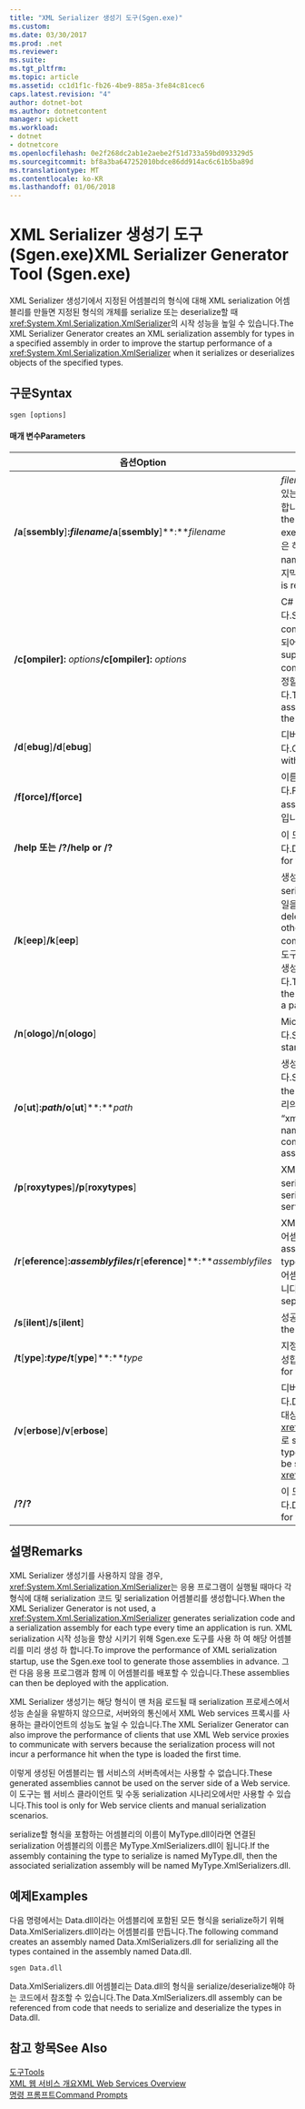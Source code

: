 ```yaml
---
title: "XML Serializer 생성기 도구(Sgen.exe)"
ms.custom: 
ms.date: 03/30/2017
ms.prod: .net
ms.reviewer: 
ms.suite: 
ms.tgt_pltfrm: 
ms.topic: article
ms.assetid: cc1d1f1c-fb26-4be9-885a-3fe84c81cec6
caps.latest.revision: "4"
author: dotnet-bot
ms.author: dotnetcontent
manager: wpickett
ms.workload:
- dotnet
- dotnetcore
ms.openlocfilehash: 0e2f268dc2ab1e2aebe2f51d733a59bd093329d5
ms.sourcegitcommit: bf8a3ba647252010bdce86dd914ac6c61b5ba89d
ms.translationtype: MT
ms.contentlocale: ko-KR
ms.lasthandoff: 01/06/2018
---
```

# <a name="xml-serializer-generator-tool-sgenexe"></a><span data-ttu-id="6ff36-102">XML Serializer 생성기 도구(Sgen.exe)</span><span class="sxs-lookup"><span data-stu-id="6ff36-102">XML Serializer Generator Tool (Sgen.exe)</span></span>
<span data-ttu-id="6ff36-103">XML Serializer 생성기에서 지정된 어셈블리의 형식에 대해 XML serialization 어셈블리를 만들면 지정된 형식의 개체를 serialize 또는 deserialize할 때 <xref:System.Xml.Serialization.XmlSerializer>의 시작 성능을 높일 수 있습니다.</span><span class="sxs-lookup"><span data-stu-id="6ff36-103">The XML Serializer Generator creates an XML serialization assembly for types in a specified assembly in order to improve the startup performance of a <xref:System.Xml.Serialization.XmlSerializer> when it serializes or deserializes objects of the specified types.</span></span>  
  
## <a name="syntax"></a><span data-ttu-id="6ff36-104">구문</span><span class="sxs-lookup"><span data-stu-id="6ff36-104">Syntax</span></span>  
  
```  
sgen [options]  
```  
  
#### <a name="parameters"></a><span data-ttu-id="6ff36-105">매개 변수</span><span class="sxs-lookup"><span data-stu-id="6ff36-105">Parameters</span></span>  
  
|<span data-ttu-id="6ff36-106">옵션</span><span class="sxs-lookup"><span data-stu-id="6ff36-106">Option</span></span>|<span data-ttu-id="6ff36-107">설명</span><span class="sxs-lookup"><span data-stu-id="6ff36-107">Description</span></span>|  
|------------|-----------------|  
|<span data-ttu-id="6ff36-108">**/a**[**ssembly**]**:***filename*</span><span class="sxs-lookup"><span data-stu-id="6ff36-108">**/a**[**ssembly**]**:***filename*</span></span>|<span data-ttu-id="6ff36-109">*filename*에서 지정한 어셈블리 또는 실행 파일에 있는 모든 형식에 대해 serialization 코드를 생성합니다.</span><span class="sxs-lookup"><span data-stu-id="6ff36-109">Generates serialization code for all the types contained in the assembly or executable specified by *filename*.</span></span> <span data-ttu-id="6ff36-110">파일 이름은 하나만 제공할 수 있습니다.</span><span class="sxs-lookup"><span data-stu-id="6ff36-110">Only one file name can be provided.</span></span> <span data-ttu-id="6ff36-111">이 인수가 반복되면 마지막 파일 이름이 사용됩니다.</span><span class="sxs-lookup"><span data-stu-id="6ff36-111">If this argument is repeated, the last file name is used.</span></span>|  
|<span data-ttu-id="6ff36-112">**/c[ompiler]:** *options*</span><span class="sxs-lookup"><span data-stu-id="6ff36-112">**/c[ompiler]:** *options*</span></span>|<span data-ttu-id="6ff36-113">C# 컴파일러로 전달될 옵션을 지정합니다.</span><span class="sxs-lookup"><span data-stu-id="6ff36-113">Specifies the options to pass to the C# compiler.</span></span> <span data-ttu-id="6ff36-114">모든 csc.exe 옵션이 컴파일러로 전달되어 지원됩니다.</span><span class="sxs-lookup"><span data-stu-id="6ff36-114">All csc.exe options are supported as they are passed to the compiler.</span></span> <span data-ttu-id="6ff36-115">이 옵션은 어셈블리에서 서명되도록 지정할 때와 키 파일을 지정할 때 사용할 수 있습니다.</span><span class="sxs-lookup"><span data-stu-id="6ff36-115">This can be used to specify that the assembly should be signed and to specify the key file.</span></span>|  
|<span data-ttu-id="6ff36-116">**/d**[**ebug**]</span><span class="sxs-lookup"><span data-stu-id="6ff36-116">**/d**[**ebug**]</span></span>|<span data-ttu-id="6ff36-117">디버거에서 사용할 수 있는 이미지를 생성합니다.</span><span class="sxs-lookup"><span data-stu-id="6ff36-117">Generates an image that can be used with a debugger.</span></span>|  
|<span data-ttu-id="6ff36-118">**/f[orce]**</span><span class="sxs-lookup"><span data-stu-id="6ff36-118">**/f[orce]**</span></span>|<span data-ttu-id="6ff36-119">이름이 같은 기존 어셈블리를 덮어쓰게 합니다.</span><span class="sxs-lookup"><span data-stu-id="6ff36-119">Forces the overwriting of an existing assembly of the same name.</span></span> <span data-ttu-id="6ff36-120">기본값은 **false**입니다.</span><span class="sxs-lookup"><span data-stu-id="6ff36-120">The default is **false**.</span></span>|  
|<span data-ttu-id="6ff36-121">**/help 또는 /?**</span><span class="sxs-lookup"><span data-stu-id="6ff36-121">**/help or /?**</span></span>|<span data-ttu-id="6ff36-122">이 도구의 명령 구문 및 옵션을 표시합니다.</span><span class="sxs-lookup"><span data-stu-id="6ff36-122">Displays command syntax and options for the tool.</span></span>|  
|<span data-ttu-id="6ff36-123">**/k**[**eep**]</span><span class="sxs-lookup"><span data-stu-id="6ff36-123">**/k**[**eep**]</span></span>|<span data-ttu-id="6ff36-124">생성된 소스 파일 및 기타 임시 파일이 serialization 어셈블리로 컴파일된 후에는 이 파일을 삭제하지 않습니다.</span><span class="sxs-lookup"><span data-stu-id="6ff36-124">Suppresses the deletion of the generated source files and other temporary files after they have been compiled into the serialization assembly.</span></span> <span data-ttu-id="6ff36-125">이 도구에서 특정 형식에 대해 serialization 코드를 생성하는지 여부를 확인하는 데 사용할 수 있습니다.</span><span class="sxs-lookup"><span data-stu-id="6ff36-125">This can be used to determine whether the tool is generating serialization code for a particular type.</span></span>|  
|<span data-ttu-id="6ff36-126">**/n**[**ologo**]</span><span class="sxs-lookup"><span data-stu-id="6ff36-126">**/n**[**ologo**]</span></span>|<span data-ttu-id="6ff36-127">Microsoft 시작 배너를 표시하지 않습니다.</span><span class="sxs-lookup"><span data-stu-id="6ff36-127">Suppresses the display of the Microsoft startup banner.</span></span>|  
|<span data-ttu-id="6ff36-128">**/o**[**ut**]**:***path*</span><span class="sxs-lookup"><span data-stu-id="6ff36-128">**/o**[**ut**]**:***path*</span></span>|<span data-ttu-id="6ff36-129">생성된 어셈블리를 저장할 디렉터리를 지정합니다.</span><span class="sxs-lookup"><span data-stu-id="6ff36-129">Specifies the directory in which to save the generated assembly.</span></span> <span data-ttu-id="6ff36-130">**참고:** 생성된 어셈블리의 이름은 입력 어셈블리의 이름과 “xmlSerializers.dll”로 구성됩니다.</span><span class="sxs-lookup"><span data-stu-id="6ff36-130">**Note:**  The name of the generated assembly is composed of the name of the input assembly plus "xmlSerializers.dll".</span></span>|  
|<span data-ttu-id="6ff36-131">**/p**[**roxytypes**]</span><span class="sxs-lookup"><span data-stu-id="6ff36-131">**/p**[**roxytypes**]</span></span>|<span data-ttu-id="6ff36-132">XML Web services 프록시 형식에 대해서만 serialization 코드를 생성합니다.</span><span class="sxs-lookup"><span data-stu-id="6ff36-132">Generates serialization code only for the XML Web service proxy types.</span></span>|  
|<span data-ttu-id="6ff36-133">**/r**[**eference**]**:***assemblyfiles*</span><span class="sxs-lookup"><span data-stu-id="6ff36-133">**/r**[**eference**]**:***assemblyfiles*</span></span>|<span data-ttu-id="6ff36-134">XML serialization이 필요한 형식에서 참조하는 어셈블리를 지정합니다.</span><span class="sxs-lookup"><span data-stu-id="6ff36-134">Specifies the assemblies that are referenced by the types requiring XML serialization.</span></span> <span data-ttu-id="6ff36-135">여러 개의 어셈블리 파일을 쉼표로 구분할 수 있도록 허용합니다.</span><span class="sxs-lookup"><span data-stu-id="6ff36-135">Accepts multiple assembly files separated by commas.</span></span>|  
|<span data-ttu-id="6ff36-136">**/s**[**ilent**]</span><span class="sxs-lookup"><span data-stu-id="6ff36-136">**/s**[**ilent**]</span></span>|<span data-ttu-id="6ff36-137">성공 메시지를 표시하지 않습니다.</span><span class="sxs-lookup"><span data-stu-id="6ff36-137">Suppresses the display of success messages.</span></span>|  
|<span data-ttu-id="6ff36-138">**/t**[**ype**]**:***type*</span><span class="sxs-lookup"><span data-stu-id="6ff36-138">**/t**[**ype**]**:***type*</span></span>|<span data-ttu-id="6ff36-139">지정된 형식에 대해서만 serialization 코드를 생성합니다.</span><span class="sxs-lookup"><span data-stu-id="6ff36-139">Generates serialization code only for the specified type.</span></span>|  
|<span data-ttu-id="6ff36-140">**/v**[**erbose**]</span><span class="sxs-lookup"><span data-stu-id="6ff36-140">**/v**[**erbose**]</span></span>|<span data-ttu-id="6ff36-141">디버깅에 대한 자세한 출력을 표시합니다.</span><span class="sxs-lookup"><span data-stu-id="6ff36-141">Displays verbose output for debugging.</span></span> <span data-ttu-id="6ff36-142">대상 어셈블리에서 <xref:System.Xml.Serialization.XmlSerializer>로 serialize할 수 없는 형식을 나열합니다.</span><span class="sxs-lookup"><span data-stu-id="6ff36-142">Lists types from the target assembly that cannot be serialized with the <xref:System.Xml.Serialization.XmlSerializer>.</span></span>|  
|<span data-ttu-id="6ff36-143">**/?**</span><span class="sxs-lookup"><span data-stu-id="6ff36-143">**/?**</span></span>|<span data-ttu-id="6ff36-144">이 도구의 명령 구문 및 옵션을 표시합니다.</span><span class="sxs-lookup"><span data-stu-id="6ff36-144">Displays command syntax and options for the tool.</span></span>|  
  
## <a name="remarks"></a><span data-ttu-id="6ff36-145">설명</span><span class="sxs-lookup"><span data-stu-id="6ff36-145">Remarks</span></span>  
 <span data-ttu-id="6ff36-146">XML Serializer 생성기를 사용하지 않을 경우, <xref:System.Xml.Serialization.XmlSerializer>는 응용 프로그램이 실행될 때마다 각 형식에 대해 serialization 코드 및 serialization 어셈블리를 생성합니다.</span><span class="sxs-lookup"><span data-stu-id="6ff36-146">When the XML Serializer Generator is not used, a <xref:System.Xml.Serialization.XmlSerializer> generates serialization code and a serialization assembly for each type every time an application is run.</span></span> <span data-ttu-id="6ff36-147">XML serialization 시작 성능을 향상 시키기 위해 Sgen.exe 도구를 사용 하 여 해당 어셈블리를 미리 생성 하 합니다.</span><span class="sxs-lookup"><span data-stu-id="6ff36-147">To improve the performance of XML serialization startup, use the Sgen.exe tool to generate those assemblies in advance.</span></span> <span data-ttu-id="6ff36-148">그런 다음 응용 프로그램과 함께 이 어셈블리를 배포할 수 있습니다.</span><span class="sxs-lookup"><span data-stu-id="6ff36-148">These assemblies can then be deployed with the application.</span></span>  
  
 <span data-ttu-id="6ff36-149">XML Serializer 생성기는 해당 형식이 맨 처음 로드될 때 serialization 프로세스에서 성능 손실을 유발하지 않으므로, 서버와의 통신에서 XML Web services 프록시를 사용하는 클라이언트의 성능도 높일 수 있습니다.</span><span class="sxs-lookup"><span data-stu-id="6ff36-149">The XML Serializer Generator can also improve the performance of clients that use XML Web service proxies to communicate with servers because the serialization process will not incur a performance hit when the type is loaded the first time.</span></span>  
  
 <span data-ttu-id="6ff36-150">이렇게 생성된 어셈블리는 웹 서비스의 서버측에서는 사용할 수 없습니다.</span><span class="sxs-lookup"><span data-stu-id="6ff36-150">These generated assemblies cannot be used on the server side of a Web service.</span></span> <span data-ttu-id="6ff36-151">이 도구는 웹 서비스 클라이언트 및 수동 serialization 시나리오에서만 사용할 수 있습니다.</span><span class="sxs-lookup"><span data-stu-id="6ff36-151">This tool is only for Web service clients and manual serialization scenarios.</span></span>  
  
 <span data-ttu-id="6ff36-152">serialize할 형식을 포함하는 어셈블리의 이름이 MyType.dll이라면 연결된 serialization 어셈블리의 이름은 MyType.XmlSerializers.dll이 됩니다.</span><span class="sxs-lookup"><span data-stu-id="6ff36-152">If the assembly containing the type to serialize is named MyType.dll, then the associated serialization assembly will be named MyType.XmlSerializers.dll.</span></span>  
  
## <a name="examples"></a><span data-ttu-id="6ff36-153">예제</span><span class="sxs-lookup"><span data-stu-id="6ff36-153">Examples</span></span>  
 <span data-ttu-id="6ff36-154">다음 명령에서는 Data.dll이라는 어셈블리에 포함된 모든 형식을 serialize하기 위해 Data.XmlSerializers.dll이라는 어셈블리를 만듭니다.</span><span class="sxs-lookup"><span data-stu-id="6ff36-154">The following command creates an assembly named Data.XmlSerializers.dll for serializing all the types contained in the assembly named Data.dll.</span></span>  
  
```  
sgen Data.dll   
```  
  
 <span data-ttu-id="6ff36-155">Data.XmlSerializers.dll 어셈블리는 Data.dll의 형식을 serialize/deserialize해야 하는 코드에서 참조할 수 있습니다.</span><span class="sxs-lookup"><span data-stu-id="6ff36-155">The Data.XmlSerializers.dll assembly can be referenced from code that needs to serialize and deserialize the types in Data.dll.</span></span>  
  
## <a name="see-also"></a><span data-ttu-id="6ff36-156">참고 항목</span><span class="sxs-lookup"><span data-stu-id="6ff36-156">See Also</span></span>  
 [<span data-ttu-id="6ff36-157">도구</span><span class="sxs-lookup"><span data-stu-id="6ff36-157">Tools</span></span>](../../../docs/framework/tools/index.md)  
 [<span data-ttu-id="6ff36-158">XML 웹 서비스 개요</span><span class="sxs-lookup"><span data-stu-id="6ff36-158">XML Web Services Overview</span></span>](http://msdn.microsoft.com/en-us/9db0c7b8-bca6-462b-9be5-f5f9a7f05a4d)  
 [<span data-ttu-id="6ff36-159">명령 프롬프트</span><span class="sxs-lookup"><span data-stu-id="6ff36-159">Command Prompts</span></span>](../../../docs/framework/tools/developer-command-prompt-for-vs.md)

